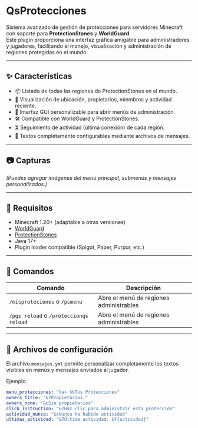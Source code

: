 # QsProtecciones

Sistema avanzado de gestión de protecciones para servidores Minecraft con soporte para **ProtectionStones** y **WorldGuard**.  
Este plugin proporciona una interfaz gráfica amigable para administradores y jugadores, facilitando el manejo, visualización y administración de regiones protegidas en el mundo.

---

## ✨ Características

- 📦 Listado de todas las regiones de ProtectionStones en el mundo.
- 📍 Visualización de ubicación, propietarios, miembros y actividad reciente.
- 🧭 Interfaz GUI personalizable para abrir menús de administración.
- 🛠️ Compatible con WorldGuard y ProtectionStones.
- ⏳ Seguimiento de actividad (última conexión) de cada región.
- 📜 Textos completamente configurables mediante archivos de mensajes.

---

## 📷 Capturas

*(Puedes agregar imágenes del menú principal, submenús y mensajes personalizados.)*

---

## 🔧 Requisitos

- Minecraft 1.20+ (adaptable a otras versiones)
- [WorldGuard](https://enginehub.org/worldguard)
- [ProtectionStones](https://www.spigotmc.org/resources/protectionstones-updated.61797/)
- Java 17+
- Plugin loader compatible (Spigot, Paper, Purpur, etc.)

---

## 🧪 Comandos

| Comando                                 | Descripción                                     |
|-----------------------------------------|-------------------------------------------------|
| `/misproteciones` o `/psmenu`           | Abre el menú de regiones administrables         |
| `/pqs reload` o `/proteccionqs reload`  | Abre el menú de regiones administrables         |

---

## 🧱 Archivos de configuración

El archivo `mensajes.yml` permite personalizar completamente los textos visibles en menús y mensajes enviados al jugador.

Ejemplo:

```yaml
menu_protecciones: "§a» §bTus Protecciones"
owners_title: "&7Propietarios:"
owners_none: "&cSin propietarios"
click_instruction: "&7Haz clic para administrar esta protección"
actividad_nunca: "&cNunca ha habido actividad"
ultimas_actividad: "&7Última actividad: &f{actividad}"
